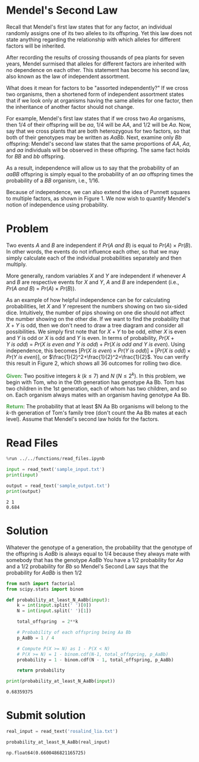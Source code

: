 ---
---

#  Mendel's Second Law

Recall that Mendel's first law states that for any factor, an individual randomly assigns one of its two alleles to its offspring. Yet this law does not state anything regarding the relationship with which alleles for different factors will be inherited.

After recording the results of crossing thousands of pea plants for seven years, Mendel surmised that alleles for different factors are inherited with no dependence on each other. This statement has become his second law, also known as the law of independent assortment.

What does it mean for factors to be "assorted independently?" If we cross two organisms, then a shortened form of independent assortment states that if we look only at organisms having the same alleles for one factor, then the inheritance of another factor should not change.

For example, Mendel's first law states that if we cross two $Aa$ organisms, then 1/4 of their offspring will be $aa$, 1/4 will be $AA$, and 1/2 will be $Aa$. Now, say that we cross plants that are both heterozygous for two factors, so that both of their genotypes may be written as $Aa Bb$. Next, examine only $Bb$ offspring: Mendel's second law states that the same proportions of $AA$, $Aa$, and $aa$ individuals will be observed in these offspring. The same fact holds for $BB$ and $bb$ offspring.

As a result, independence will allow us to say that the probability of an $aa BB$ offspring is simply equal to the probability of an $aa$ offspring times the probability of a $BB$ organism, i.e., 1/16.

Because of independence, we can also extend the idea of Punnett squares to multiple factors, as shown in Figure 1. We now wish to quantify Mendel's notion of independence using probability.

# Problem

Two events $A$ and $B$ are independent if $Pr(A\ and\ B)$ is equal to $Pr(A)\ ×\ Pr(B)$. In other words, the events do not influence each other, so that we may simply calculate each of the individual probabilities separately and then multiply.

More generally, random variables $X$ and $Y$ are independent if whenever $A$ and $B$ are respective events for $X$ and $Y$, $A$ and $B$ are independent (i.e., $Pr(A\ and\ B)\ =\ Pr(A)\ ×\ Pr(B)$).

As an example of how helpful independence can be for calculating probabilities, let $X$ and $Y$ represent the numbers showing on two six-sided dice. Intuitively, the number of pips showing on one die should not affect the number showing on the other die. If we want to find the probability that $X+Y$ is odd, then we don't need to draw a tree diagram and consider all possibilities. We simply first note that for $X+Y$ to be odd, either $X$ is even and $Y$ is odd or $X$ is odd and $Y$ is even. In terms of probability, $Pr(X+Y\ is\ odd)\ =\ Pr(X\ is\ even\ and\ Y\ is\ odd )+Pr(X\ is\ odd\ and\ Y\ is\ even)$. Using independence, this becomes $[Pr(X\ is\ even)×Pr(Y\ is\ odd)]+[Pr(X\ is\ odd)×Pr(Y\ is\ even)]$, or
$\frac{1}{2}^2+\frac{1}{2}^2=\frac{1}{2}$. You can verify this result in Figure 2, which shows all 36 outcomes for rolling two dice.

<span style="color:rgba(70,165,70,255); font-weight:bold">Given</span>: Two positive integers $k\ (k≤7)$ and $N\ (N≤2^{k})$. In this problem, we begin with Tom, who in the 0th generation has genotype Aa Bb. Tom has two children in the 1st generation, each of whom has two children, and so on. Each organism always mates with an organism having genotype Aa Bb.

<span style="color:rgba(70,165,70,255); font-weight:bold">Return</span>: The probability that at least $N Aa Bb organisms will belong to the $k$-th generation of Tom's family tree (don't count the Aa Bb mates at each level). Assume that Mendel's second law holds for the factors.



# Read Files


```python
%run ../../functions/read_files.ipynb
```


```python
input = read_text('sample_input.txt')
print(input)

output = read_text('sample_output.txt')
print(output)
```

    2 1
    0.684


# Solution

Whatever the genotype of a generation, the probability that the genotype of the offspring is $Aa Bb$ is always equal to 1/4 because they always mate with somebody that has the genotype $Aa Bb$
You have a 1/2 probability for $Aa$ and a 1/2 probability for $Bb$ so Mendel's Second Law says that the probability for $Aa Bb$ is then 1/2


```python
from math import factorial
from scipy.stats import binom

def probability_at_least_N_AaBb(input):
    k = int(input.split(' ')[0])
    N = int(input.split(' ')[1])

    total_offspring  = 2**k

    # Probability of each offspring being Aa Bb
    p_AaBb = 1 / 4

    # Compute P(X >= N) as 1 - P(X < N)
    # P(X >= N) = 1 - binom.cdf(N-1, total_offspring, p_AaBb)
    probability = 1 - binom.cdf(N - 1, total_offspring, p_AaBb)

    return probability

print(probability_at_least_N_AaBb(input))
```

    0.68359375


# Submit solution


```python
real_input = read_text('rosalind_lia.txt')

probability_at_least_N_AaBb(real_input)
```




    np.float64(0.6600486821165725)




```python

```
